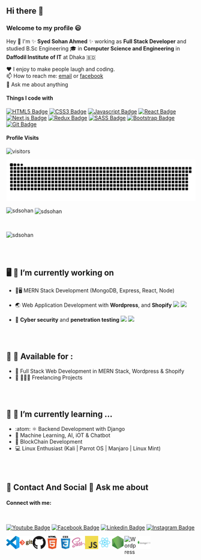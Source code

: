 ## Hi there 👋
### Welcome to my profile :smiley: 
Hey :wave: I'm ✨ **Syed Sohan Ahmed** ✨ working as  **Full Stack Developer** and studied B.Sc Engineering :mortar_board: in **Computer Science and Engineering** in **Daffodil Institute of IT** at Dhaka :bangladesh:



♥️ I enjoy to make people laugh and coding. <br/>
📫 How to reach me: [email](sdsohan48@gmail.com) or [facebook](https://www.facebook.com/syedsohanahmed) <br/>
💬 Ask me about anything 
<br/>

#### Things I code with

[![HTML5 Badge](https://img.shields.io/badge/HTML5-E34F26?style=for-the-badge&logo=html5&logoColor=white)](#)  [![CSS3 Badge](https://img.shields.io/badge/CSS3-1572B6?style=for-the-badge&logo=css3&logoColor=white)](#) [![Javascript Badge](https://img.shields.io/badge/-Javascript-F0DB4F?style=for-the-badge&labelColor=black&logo=javascript&logoColor=F0DB4F)](#)  [![React Badge](https://img.shields.io/badge/-React-61DBFB?style=for-the-badge&labelColor=black&logo=react&logoColor=61DBFB)](#) [![Next.js Badge](https://img.shields.io/badge/next.js-000000?style=for-the-badge&logo=nextdotjs&logoColor=white)](#) [![Redux Badge](https://img.shields.io/badge/Redux-593D88?style=for-the-badge&logo=redux&logoColor=white)](#)  [![SASS Badge](https://img.shields.io/badge/Sass-CC6699?style=for-the-badge&logo=sass&logoColor=white)](#)  [![Bootstrap Badge](https://img.shields.io/badge/Bootstrap-563D7C?style=for-the-badge&logo=bootstrap&logoColor=white)](#)  [![Git Badge](https://img.shields.io/badge/Git-F05032?style=for-the-badge&logo=git&logoColor=white)](#)


#### Profile Visits

![visitors](https://visitor-badge.glitch.me/badge?page_id=sdsohan.sdsohan)
<div> 
  
  ![Snake animation](https://github.com/sdsohan/sdsohan/blob/main/github-user-contribution.svg)
 
</div>

<p><img align="left" src="https://github-readme-stats.vercel.app/api/top-langs/?username=sdsohan" alt="sdsohan" /></p>

<p>&nbsp;<img align="center" src="https://github-readme-stats.vercel.app/api?username=sdsohan&show_icons=true&locale=en" alt="sdsohan" /></p>
<br>

<p><img align="center" src="https://github-readme-streak-stats.herokuapp.com/?user=sdsohan&" alt="sdsohan" /></p>
<br>

<br>

## 🖥️ 🔭 I’m currently working on 

- 📱🖥️ MERN Stack Development (MongoDB, Express, React, Node)

- 🌏 Web Application Development with **Wordpress**, and **Shopify**  <code><img height="30" src="https://user-images.githubusercontent.com/21335270/99794075-d6259800-2b53-11eb-8567-84d972c91a94.png"></code>
<code><img height="30" src="https://user-images.githubusercontent.com/21335270/99793897-8941c180-2b53-11eb-8c54-122f75c8711c.png"></code>

- 🤖 **Cyber security** and **penetration testing** <code><img height="30" src="https://user-images.githubusercontent.com/21335270/99795095-6ca68900-2b55-11eb-824c-0d03af314873.png"></code>
<code><img height="30" src="https://user-images.githubusercontent.com/21335270/99795099-6e704c80-2b55-11eb-8126-83fdbb1daa48.png"></code>
<br>
<br>
 
## 🌟 🤝 Available for : 

- 💾 Full Stack Web Development in MERN Stack,  Wordpress & Shopify 
- :iphone: 👨🏽‍💻 Freelancing Projects
<br>
<br>

## 📝 🌱 I’m currently learning  ...

- :atom: ⚛️ Backend Development with Django
- 👾 Machine Learning, AI, iOT & Chatbot
- 💱 BlockChain Development
- :computer: Linux Enthusiast (Kali | Parrot OS | Manjaro | Linux Mint)
<br>
<!--

<p align='center'>
 <a href = "" > 🧠 See my Resume </a> 
<p/>
-->
<br>

## 💌 Contact And Social 💬 Ask me about

 #### Connect with me:
 
 <br>
 
[![Youtube Badge](https://img.shields.io/badge/YouTube-FF0000?style=for-the-badge&logo=youtube&logoColor=white)](https://www.youtube.com/syedsohanahmed) [![Facebook Badge](https://img.shields.io/badge/Facebook-1877F2?style=for-the-badge&logo=facebook&logoColor=white)](https://facebook.com/syedsohanahmed) [![Linkedin Badge](https://img.shields.io/badge/LinkedIn-0077B5?style=for-the-badge&logo=linkedin&logoColor=white)](https://www.linkedin.com/in/syedsohanahmed/) [![Instagram Badge](https://img.shields.io/badge/Instagram-E4405F?style=for-the-badge&logo=instagram&logoColor=white)](https://instagram.com/syed_sohan_ahmed)


<!--
### ⚡ Fun fact:
Here are some ideas to get you started:

- 🔭 I’m currently working on ...
- 🌱 I’m currently learning ...
- 👯 I’m looking to collaborate on ...
- 🤔 I’m looking for help with ...
- 💬 Ask me about ...
- 📫 How to reach me: ...
- 😄 Pronouns: ...
- ⚡ Fun fact: ...
 -->
 <!-- ### Languages and Tools: -->


<img align="left" alt="Git" width="35px" src="https://raw.githubusercontent.com/github/explore/80688e429a7d4ef2fca1e82350fe8e3517d3494d/topics/visual-studio-code/visual-studio-code.png" />
<img align="left" alt="Git" width="35px" src="https://raw.githubusercontent.com/github/explore/80688e429a7d4ef2fca1e82350fe8e3517d3494d/topics/git/git.png" />
<img align="left" alt="GitHub" width="35px" src="https://raw.githubusercontent.com/github/explore/78df643247d429f6cc873026c0622819ad797942/topics/github/github.png" />
<img align="left" alt="HTML5" width="35px" src="https://raw.githubusercontent.com/github/explore/80688e429a7d4ef2fca1e82350fe8e3517d3494d/topics/html/html.png" />
<img align="left" alt="CSS3" width="35px" src="https://raw.githubusercontent.com/github/explore/80688e429a7d4ef2fca1e82350fe8e3517d3494d/topics/css/css.png" />
<img align="left" alt="Sass" width="35px" src="https://raw.githubusercontent.com/github/explore/80688e429a7d4ef2fca1e82350fe8e3517d3494d/topics/sass/sass.png" />
<img align="left" alt="JavaScript" width="35px" src="https://raw.githubusercontent.com/github/explore/80688e429a7d4ef2fca1e82350fe8e3517d3494d/topics/javascript/javascript.png" />
<img align="left" alt="React" width="35px" src="https://raw.githubusercontent.com/github/explore/80688e429a7d4ef2fca1e82350fe8e3517d3494d/topics/react/react.png" />
<img align="left" alt="Node.js" width="35px" src="https://raw.githubusercontent.com/github/explore/80688e429a7d4ef2fca1e82350fe8e3517d3494d/topics/nodejs/nodejs.png" />
<img align="left" alt="Wordpress" width="35px" src="https://user-images.githubusercontent.com/21335270/99794075-d6259800-2b53-11eb-8567-84d972c91a94.png" />
<img align="left" alt="MongoDB" width="35px" src="https://raw.githubusercontent.com/github/explore/80688e429a7d4ef2fca1e82350fe8e3517d3494d/topics/mongodb/mongodb.png" />
<br>
